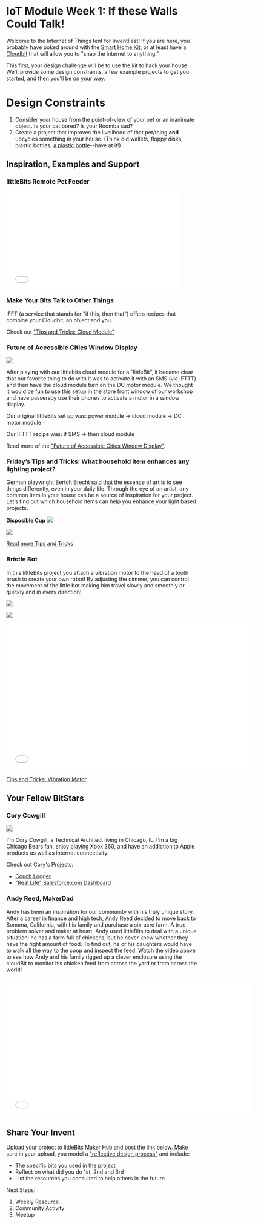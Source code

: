 
# IoT Module Week 1: If these Walls Could Talk!
Welcome to the Internet of Things tent for InventFest! If you are here, you probably have poked around with the [Smart Home Kit](http://littlebits.cc/kits/smart-home-kit), or at least have a [Cloudbit](http://littlebits.cc/bits/cloudbit) that will allow you to "snap the internet to anything." 

This first, your design challenge will be to use the kit to hack your house. We'll provide some design constraints, a few example projects to get you started, and then you'll be on your way. 

# Design Constraints
1. Consider your house from the point-of-view of your pet or an inanimate object. Is your cat bored? Is your Roomba sad? 
2. Create a project that improves the livelihood of that pet/thing **and** upcycles something in your house. (Think old wallets, floppy disks, plastic bottles, [a plastic bottle](http://littlebits.cc/projects/littlepiggy-bank--3)--have at it!)

## Inspiration, Examples and Support

### littleBits Remote Pet Feeder

<iframe width="455" height="255" src="//www.youtube.com/embed/pnMcxMB_fCk" frameborder="0" allowfullscreen></iframe>

### Make Your Bits Talk to Other Things
IFFT (a service that stands for "if this, then that") offers recipes that combine your Cloudbit, an object and you. 

Check out ["Tips and Tricks: Cloud Module"](http://littlebits.cc/tips-tricks/tips-tricks-cloud-module)

### Future of Accessible Cities Window Display
![](https://lb-community.s3.amazonaws.com/uploads/image/asset/4675/large_filled_Future_of_Accessible_Cities_window_display_-_YouTube.png)

After playing with our littlebits cloud module for a “littleBit”, it became clear that our favorite thing to do with it was to activate it with an SMS (via IFTTT) and then have the cloud module turn on the DC motor module. We thought it would be fun to use this setup in the store front window of our workshop and have passersby use their phones to activate a motor in a window display. 

Our original littleBits set up was: power module -> cloud module -> DC motor module 

Our IFTTT recipe was: if SMS -> then cloud module

Read more of the ["Future of Accessible Cities Window Display"](http://littlebits.cc/projects/future-of-accessible-cities-window-display).

### Friday’s Tips and Tricks: What household item enhances any lighting project?

German playwright Bertolt Brecht said that the essence of art is to see things differently, even in your daily life. Through the eye of an artist, any common item in your house can be a source of inspiration for your project. Let’s find out which household items can help you enhance your light based projects.

**Disposible Cup**
![](http://media.littlebits.cc/wp-content/uploads/2013/10/large_filled_photo_5__1_.jpg)

![](http://media.littlebits.cc/wp-content/uploads/2013/10/large_IMG_8430_DeskLamp5LR.jpg)

[Read more Tips and Tricks](http://littlebits.cc/fridays-tips-and-tricks-what-household-item-enhances-any-lighting-project-well-show-you)

### Bristle Bot

In this littleBits project you attach a vibration motor to the head of a tooth brush to create your own robot! By adjusting the dimmer, you can control the movement of the little bot making him travel slowly and smoothly or quickly and in every direction!

![](http://media.littlebits.cc/wp-content/uploads/2013/05/CloseUp_6.jpg)

![](http://media.littlebits.cc/wp-content/uploads/2013/05/CloseUp_4.jpg)

<iframe width="640" height="390" src="//www.youtube.com/embed/TMMR8JUtBNI" frameborder="0" allowfullscreen></iframe>

[Tips and Tricks: Vibration Motor](http://littlebits.cc/tips-tricks/tips-tricks-vibration-motor)

## Your Fellow BitStars
### Cory Cowgill

![](https://lb-community.s3.amazonaws.com/uploads/user/avatar/medium_1460290_10100930429294335_280431353_n.jpg)

I'm Cory Cowgill, a Technical Architect living in Chicago, IL. I'm a big Chicago Bears fan, enjoy playing Xbox 360, and have an addiction to Apple products as well as internet connectivity.

Check out Cory's Projects:
- [Couch Logger](http://littlebits.cc/projects/cough-logger)
- ["Real Life" Salesforce.com Dashboard](http://littlebits.cc/projects/real-life-salesforce-com-dashboard)

### Andy Reed, MakerDad

Andy has been an inspiration for our community with his truly unique story. After a career in finance and high tech, Andy Reed decided to move back to Sonoma, California, with his family and purchase a six-acre farm.  A true problem solver and maker at heart, Andy used littleBits to deal with a unique situation: he has a farm full of chickens, but he never knew whether they have the right amount of food. To find out, he or his daughters would have to walk all the way to the coop and inspect the feed. Watch the video above to see how Andy and his family rigged up a clever enclosure using the cloudBit to monitor his chicken feed from across the yard or from across the world!

<iframe width="652" height="366" src="//www.youtube.com/embed/KKQZgl8pSis" frameborder="0" allowfullscreen></iframe>

## Share Your Invent 
Upload your project to littleBits [Maker Hub](http://littlebits.cc/projects) and post the link below. Make sure in your upload, you model a ["reflective design process"](http://en.wikipedia.org/wiki/Reflective_practice) and include:
- The specific bits you used in the project
- Reflect on what did you do 1st, 2nd and 3rd
- List the resources you consulted to help others in the future

Next Steps:
1. Weekly Resource
2. Community Activity
3. Meetup




